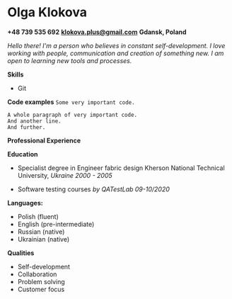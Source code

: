 # Olga Klokova
**+48 739 535 692**
**klokova.plus@gmail.com**
**Gdansk, Poland**

*Hello there! I'm a person who believes in constant self-development. 
I love working with people, communication and creation of something new. 
I am open to learning new tools and processes.*

**Skills**
- Git

**Code examples**
`Some very important code.`
```
A whole paragraph of very important code.
And another line.
And further.
```
**Professional Experience**

**Education**

- Specialist degree 
in Engineer fabric design
Kherson National Technical
University, *Ukraine 2000 - 2005*

- Software testing courses 
*by QATestLab 09-10/2020*

**Languages:**
- Polish (fluent)
- English (pre-intermediate)
- Russian (native)
- Ukrainian (native)

**Qualities**
- Self-development
- Collaboration
- Problem solving
- Customer focus